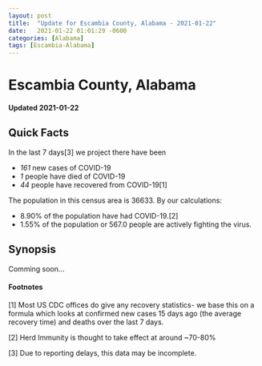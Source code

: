 ```yaml
---
layout: post
title:  "Update for Escambia County, Alabama - 2021-01-22"
date:   2021-01-22 01:01:29 -0600
categories: [Alabama]
tags: [Escambia-Alabama]
---
```


# Escambia County, Alabama
#### Updated 2021-01-22

## Quick Facts

In the last 7 days[3] we project there have been
- *161* new cases of COVID-19
- *1* people have died of COVID-19
- *44* people have recovered from COVID-19[1]

The population in this census area is 36633. By our calculations:
- 8.90% of the population have had COVID-19.[2]
- 1.55% of the population or 567.0 people are actively fighting the virus.

## Synopsis

Comming soon...


#### Footnotes

[1] Most US CDC offices do give any recovery statistics- we base this on a formula which looks at confirmed new cases
15 days ago (the average recovery time) and deaths over the last 7 days.

[2] Herd Immunity is thought to take effect at around ~70-80%

[3] Due to reporting delays, this data may be incomplete.
 
    